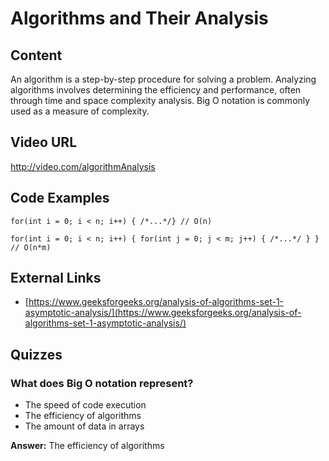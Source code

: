 # Algorithms and Their Analysis

## Content

An algorithm is a step-by-step procedure for solving a problem. Analyzing algorithms involves determining the efficiency and performance, often through time and space complexity analysis. Big O notation is commonly used as a measure of complexity.

## Video URL

http://video.com/algorithmAnalysis

## Code Examples

```
for(int i = 0; i < n; i++) { /*...*/} // O(n)
```

```
for(int i = 0; i < n; i++) { for(int j = 0; j < m; j++) { /*...*/ } } // O(n*m)
```

## External Links

- [https://www.geeksforgeeks.org/analysis-of-algorithms-set-1-asymptotic-analysis/](https://www.geeksforgeeks.org/analysis-of-algorithms-set-1-asymptotic-analysis/)

## Quizzes

### What does Big O notation represent?

- The speed of code execution
- The efficiency of algorithms
- The amount of data in arrays

**Answer:** The efficiency of algorithms